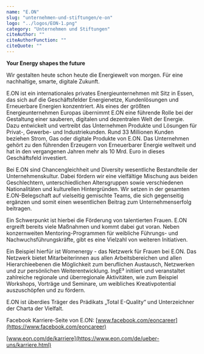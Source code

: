 ```yaml
---
name: "E.ON"
slug: "unternehmen-und-stiftungen/e-on"
logo: "../logos/EON-1.png"
category: "Unternehmen und Stiftungen"
citeAuthor: ""
citeAuthorFunction: ""
citeQuote: ""
---
```


**Your Energy shapes the future**

Wir gestalten heute schon heute die Energiewelt von morgen. Für eine nachhaltige, smarte, digitale Zukunft.

E.ON ist ein internationales privates Energieunternehmen mit Sitz in Essen, das sich auf die Geschäftsfelder Energienetze, Kundenlösungen und Erneuerbare Energien konzentriert. Als eines der größten Energieunternehmen Europas übernimmt E.ON eine führende Rolle bei der Gestaltung einer sauberen, digitalen und dezentralen Welt der Energie. Dazu entwickelt und vertreibt das Unternehmen Produkte und Lösungen für Privat-, Gewerbe- und Industriekunden. Rund 33 Millionen Kunden beziehen Strom, Gas oder digitale Produkte von E.ON. Das Unternehmen gehört zu den führenden Erzeugern von Erneuerbarer Energie weltweit und hat in den vergangenen Jahren mehr als 10 Mrd. Euro in dieses Geschäftsfeld investiert.

Bei E.ON sind Chancengleichheit und Diversity wesentliche Bestandteile der Unternehmenskultur. Dabei fördern wir eine vielfältige Mischung aus beiden Geschlechtern, unterschiedlichen Altersgruppen sowie verschiedenen Nationalitäten und kulturellen Hintergründen. Wir setzen in der gesamten E.ON-Belegschaft auf vielseitig gemischte Teams, die sich gegenseitig ergänzen und somit einen wesentlichen Beitrag zum Unternehmenserfolg beitragen.

Ein Schwerpunkt ist hierbei die Förderung von talentierten Frauen. E.ON ergreift bereits viele Maßnahmen und kommt dabei gut voran. Neben konzernweiten Mentoring-Programmen für weibliche Führungs- und Nachwuchsführungskräfte, gibt es eine Vielzahl von weiteren Initiativen.

Ein Beispiel hierfür ist Womenergy - das Netzwerk für Frauen bei E.ON. Das Netzwerk bietet Mitarbeiterinnen aus allen Arbeitsbereichen und allen Hierarchieebenen die Möglichkeit zum beruflichen Austausch, Netzwerken und zur persönlichen Weiterentwicklung. IngE³ initiiert und veranstaltet zahlreiche regionale und überregionale Aktivitäten, wie zum Beispiel Workshops, Vorträge und Seminare, um weibliches Kreativpotential auszuschöpfen und zu fördern.

E.ON ist überdies Träger des Prädikats „Total E-Quality“ und Unterzeichner der Charta der Vielfalt.

Facebook Karriere-Seite von E.ON: [www.facebook.com/eoncareer](https://www.facebook.com/eoncareer)

[www.eon.com/de/karriere](https://www.eon.com/de/ueber-uns/karriere.html)
